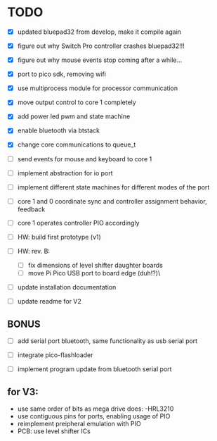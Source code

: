 # TODO 

+ [X] updated bluepad32 from develop, make it compile again
+ [X] figure out why Switch Pro controller crashes bluepad32!!!
+ [X] figure out why mouse events stop coming after a while...

+ [X] port to pico sdk, removing wifi
+ [X] use multiprocess module for processor communication
+ [X] move output control to core 1 completely
+ [X] add power led pwm and state machine
+ [X] enable bluetooth via btstack
+ [X] change core communications to queue_t
+ [ ] send events for mouse and keyboard to core 1
+ [ ] implement abstraction for io port
+ [ ] implement different state machines for different modes of the port
+ [ ] core 1 and 0 coordinate sync and controller assignment behavior, feedback
+ [ ] core 1 operates controller PIO accordingly
+ [ ] HW: build first prototype (v1)
+ [ ] HW: rev. B:
    - [ ] fix dimensions of level shifter daughter boards
    - [ ] move Pi Pico USB port to board edge (duh!?)\
+ [ ] update installation documentation
+ [ ] update readme for V2


## BONUS

+ [ ] add serial port bluetooth, same functionality as usb serial port
+ [ ] integrate pico-flashloader
+ [ ] implement program update from bluetooth serial port


## for V3:

- use same order of bits as mega drive does: -HRL3210    
- use contiguous pins for ports, enabling usage of PIO
- reimplement preipheral emulation with PIO
- PCB: use level shifter ICs
